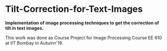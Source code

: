 # Tilt-Correction-for-Text-Images
<p><b>Implementation of image processing techniques to get the correction of tilt in text images.</b></p>
<p>This work was done as Course Project for Image Processing Course EE 610 at IIT Bombay in Autumn'19.</p>
